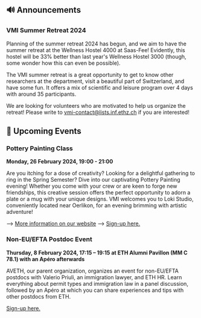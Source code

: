 ## 🔊 Announcements

### VMI Summer Retreat 2024

Planning of the summer retreat 2024 has begun, and we aim to have the summer retreat at the Wellness Hostel 4000 at Saas-Fee!
Evidently, this hostel will be 33% better than last year's Wellness Hostel 3000 (though, some wonder how this can even be possible).

The VMI summer retreat is a great opportunity to get to know other researchers at the department, visit a beautiful part of Switzerland, and have some fun.
It offers a mix of scientific and leisure program over 4 days with around 35 participants.

We are looking for volunteers who are motivated to help us organize the retreat!
Please write to [vmi-contact@lists.inf.ethz.ch](mailto:vmi-contact@lists.inf.ethz.ch) if you are interested!

## 📅 Upcoming Events

### Pottery Painting Class

**Monday, 26 February 2024, 19:00 - 21:00**

Are you itching for a dose of creativity? Looking for a delightful gathering to ring in the Spring Semester? Dive into our captivating Pottery Painting evening! Whether you come with your crew or are keen to forge new friendships, this creative session offers the perfect opportunity to adorn a plate or a mug with your unique designs. VMI welcomes you to Loki Studio, conveniently located near Oerlikon, for an evening brimming with artistic adventure!

--> [More information on our website](https://vmi.ethz.ch/news/event/2024/01/29/pottery-event/)
--> [Sign-up here.](https://forms.gle/pfQD1HpZ2VeFSArW7)


### Non-EU/EFTA Postdoc Event

**Thursday, 8 February 2024, 17:15 – 19:15 at ETH Alumni Pavillon (MM C 78.1) with an Apéro afterwards**

AVETH, our parent organization, organizes an event for non-EU/EFTA postdocs with Valerio Priuli, an immigration lawyer, and ETH HR.
Learn everything about permit types and immigration law in a panel discussion, followed by an Apéro at which you can share experiences and tips with other postdocs from ETH.

[Sign-up here.](https://forms.gle/5xNuaSqyHCWYdNw2A)
